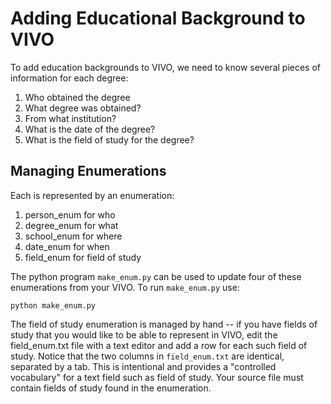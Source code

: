 # Adding Educational Background to VIVO

To add education backgrounds to VIVO, we need to know several pieces of information for each degree:

1. Who obtained the degree
1. What degree was obtained?
1. From what institution?
1. What is the date of the degree?
1. What is the field of study for the degree?

## Managing Enumerations

Each is represented by an enumeration:

1. person_enum for who
1. degree_enum for what
1. school_enum for where
1. date_enum for when
1. field_enum for field of study

The python program `make_enum.py` can be used to update four of these enumerations from your VIVO.  To run 
`make_enum.py` use:

    python make_enum.py

The field of study enumeration is managed by hand -- if you have fields of study that you would like to be able to 
represent in VIVO, edit the field_enum.txt file with a text editor and add a row for each such field of study.  Notice
that the two columns in `field_enum.txt` are identical, separated by a tab.  This is intentional and provides a 
"controlled vocabulary" for a text field such as field of study.  Your source file must contain fields of study
found in the enumeration.

